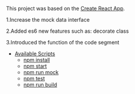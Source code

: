 
This project was based on the [Create React App](https://github.com/facebookincubator/create-react-app).

1.Increase the mock data interface

2.Added es6 new features such as: decorate class

3.Introduced the function of the code segment
- [Available Scripts](#available-scripts)
  - [npm install](#npm-start)
  - [npm start](#npm-start)
  - [npm run mock](#npm-run-mock) 
  - [npm test](#npm-test)
  - [npm run build](#npm-run-build)